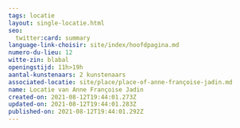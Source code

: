 ```yaml
---
tags: locatie
layout: single-locatie.html
seo:
  twitter:card: summary
language-link-choisir: site/index/hoofdpagina.md
numero-du-lieu: 12
witte-zin: blabal
openingstijd: 11h>19h
aantal-kunstenaars: 2 kunstenaars
associated-locatie: site/place/place-of-anne-françoise-jadin.md
name: Locatie van Anne Françoise Jadin
created-on: 2021-08-12T19:44:01.273Z
updated-on: 2021-08-12T19:44:01.283Z
published-on: 2021-08-12T19:44:01.292Z
---
```

